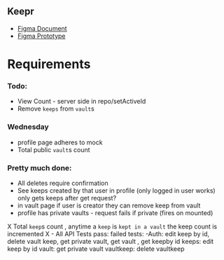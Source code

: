 ## Keepr

- [Figma Document](https://www.figma.com/file/Uui3335TxIEXWzgp4xrX9r/Keepr?node-id=0%3A1)
- [Figma Prototype](https://www.figma.com/proto/Uui3335TxIEXWzgp4xrX9r/Keepr?node-id=1%3A53&scaling=min-zoom)

# Requirements

### Todo:

- View Count - server side in repo/setActiveId
- Remove `keeps` from `vault`s

### Wednesday

- profile page adheres to mock
- Total public `vault`s count

### Pretty much done:

- All deletes require confirmation
- See keeps created by that user in profile (only logged in user works) only gets keeps after get request?
- in vault page if user is creator they can remove keep from vault
- profile has private vaults - request fails if private (fires on mounted)

X Total `keep`s count , anytime a `keep` is `kept in a vault` the keep count is incremented
X - All API Tests pass:
failed tests:
-Auth: edit keep by id, delete vault keep, get private vault, get vault , get keepby id
keeps: edit keep by id
vault: get private vault
vaultkeep: delete vaultkeep

